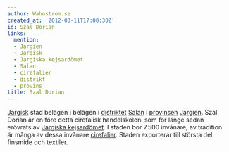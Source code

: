 ```yaml
---
author: Wahnstrom.se
created_at: '2012-03-11T17:00:30Z'
id: Szal Dorian
links:
  mention:
  - Jargien
  - Jargisk
  - Jargiska kejsardömet
  - Salan
  - cirefalier
  - distrikt
  - provins
title: Szal Dorian
---
```


[Jargisk] stad belägen i belägen i [distriktet][] [Salan] i [provinsen][] [Jargien]. Szal Dorian är
en före detta cirefalisk handelskoloni som för länge sedan erövrats av [Jargiska kejsardömet]. I
staden bor 7.500 invånare, av tradition är många av dessa invånare [cirefalier]. Staden exporterar
till största del finsmide och textiler.

  [Jargisk]: Jargisk
  [distriktet]: distrikt
  [Salan]: Salan
  [provinsen]: provins
  [Jargien]: Jargien
  [Jargiska kejsardömet]: Jargiska_kejsardömet
  [cirefalier]: cirefalier